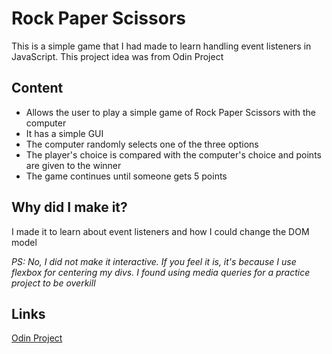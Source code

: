 # Rock Paper Scissors
This is a simple game that I had made to learn handling event listeners in JavaScript.
This project idea was from Odin Project

## Content
- Allows the user to play a simple game of Rock Paper Scissors with the computer
- It has a simple GUI
- The computer randomly selects one of the three options
- The player's choice is compared with the computer's choice and points are given to the winner
- The game continues until someone gets 5 points

## Why did I make it?
I made it to learn about event listeners and how I could change the DOM model

*PS: No, I did not make it interactive. If you feel it is, it's because I use flexbox for centering my divs. I found using media queries for a practice project to be overkill*

## Links
[Odin Project](https://www.theodinproject.com)

